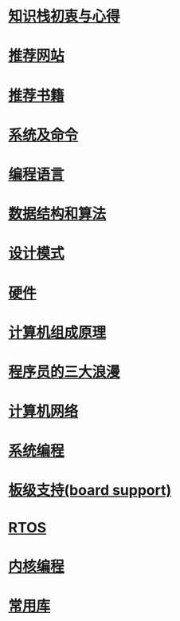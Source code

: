# [知识栈初衷与心得](./初衷与心得.md)

# [推荐网站](./推荐网站.md)

# [推荐书籍](./推荐书籍.md)

# [系统及命令](./系统及命令.md)

# [编程语言](./编程语言.md)

# [数据结构和算法](./数据结构和算法.md)

# [设计模式](./设计模式.md)

# [硬件](./硬件.md)

# [计算机组成原理](./计算机组成原理.md)

# [程序员的三大浪漫](./程序员的三大浪漫.md)

# [计算机网络](./计算机网络.md)

# [系统编程](./系统编程.md)

# [板级支持(board support)](./板级支持.md)

# [RTOS](./RTOS.md)

# [内核编程](./内核编程.md)

# [常用库](./常用库.md)

